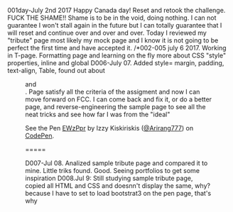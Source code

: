 001day-July 2nd 2017 Happy Canada day! Reset and retook the challenge.   FUCK THE SHAME!!  Shame is to be in the void, doing nothing.  I can not guarantee I won't stall again in the future but I can totally guarantee that I will reset and continue over and over and over.  Today I reviewed my "tribute" page most likely my mock page and I know it is not going to be perfect the first time and have accepted it.
/*002-005 july 6 2017.  Working in T-page.  Formatting page and learning on the fly more about CSS "style" properties, inline and global
D006-July 07.  Added style= margin, padding, text-align, Table, found out about <figure> and <figcaption>.  Page satisfy all the criteria of the assigment and now I can move forward on FCC.  I can come back and fix it, or do a better page, and reverse-engineering the sample page to see all the neat tricks and see how far I was from the "ideal" <p data-height="265" data-theme-id="0" data-slug-hash="EWzPpr" data-default-tab="html,result" data-user="Arirang777" data-embed-version="2" data-pen-title="EWzPpr" class="codepen">See the Pen <a href="https://codepen.io/Arirang777/pen/EWzPpr/">EWzPpr</a> by Izzy Kiskiriskis (<a href="https://codepen.io/Arirang777">@Arirang777</a>) on <a href="https://codepen.io">CodePen</a>.</p>
<script async src="https://production-assets.codepen.io/assets/embed/ei.js"></script>=====
D007-Jul 08.  Analized sample tribute page and compared it to mine.  Little triks found. Good.   Seeing portfolios to get some inspiration
D008.Jul 9:  Still studying sample tribute page, copied all HTML and CSS and doesnn't display the same, why? because I have to set to load bootstrat3 on the pen page, that's why
